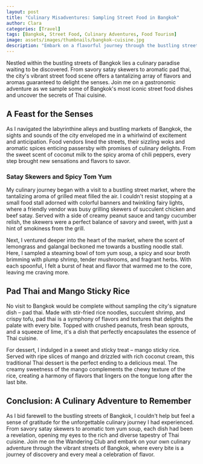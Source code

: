 ```yaml
---
layout: post
title: "Culinary Misadventures: Sampling Street Food in Bangkok"
author: Clara
categories: [Travel]
tags: [Bangkok, Street Food, Culinary Adventures, Food Tourism]
image: assets/images/thumbnails/bangkok-cuisine.jpg
description: "Embark on a flavorful journey through the bustling streets of Bangkok as we explore the vibrant world of street food."
---
```


Nestled within the bustling streets of Bangkok lies a culinary paradise waiting to be discovered. From savory satay skewers to aromatic pad thai, the city's vibrant street food scene offers a tantalizing array of flavors and aromas guaranteed to delight the senses. Join me on a gastronomic adventure as we sample some of Bangkok's most iconic street food dishes and uncover the secrets of Thai cuisine.

## A Feast for the Senses

As I navigated the labyrinthine alleys and bustling markets of Bangkok, the sights and sounds of the city enveloped me in a whirlwind of excitement and anticipation. Food vendors lined the streets, their sizzling woks and aromatic spices enticing passersby with promises of culinary delights. From the sweet scent of coconut milk to the spicy aroma of chili peppers, every step brought new sensations and flavors to savor.

### Satay Skewers and Spicy Tom Yum

My culinary journey began with a visit to a bustling street market, where the tantalizing aroma of grilled meat filled the air. I couldn't resist stopping at a small food stall adorned with colorful banners and twinkling fairy lights, where a friendly vendor was busy grilling skewers of succulent chicken and beef satay. Served with a side of creamy peanut sauce and tangy cucumber relish, the skewers were a perfect balance of savory and sweet, with just a hint of smokiness from the grill.

Next, I ventured deeper into the heart of the market, where the scent of lemongrass and galangal beckoned me towards a bustling noodle stall. Here, I sampled a steaming bowl of tom yum soup, a spicy and sour broth brimming with plump shrimp, tender mushrooms, and fragrant herbs. With each spoonful, I felt a burst of heat and flavor that warmed me to the core, leaving me craving more.

## Pad Thai and Mango Sticky Rice

No visit to Bangkok would be complete without sampling the city's signature dish – pad thai. Made with stir-fried rice noodles, succulent shrimp, and crispy tofu, pad thai is a symphony of flavors and textures that delights the palate with every bite. Topped with crushed peanuts, fresh bean sprouts, and a squeeze of lime, it's a dish that perfectly encapsulates the essence of Thai cuisine.

For dessert, I indulged in a sweet and sticky treat – mango sticky rice. Served with ripe slices of mango and drizzled with rich coconut cream, this traditional Thai dessert is the perfect ending to a delicious meal. The creamy sweetness of the mango complements the chewy texture of the rice, creating a harmony of flavors that lingers on the tongue long after the last bite.

## Conclusion: A Culinary Adventure to Remember

As I bid farewell to the bustling streets of Bangkok, I couldn't help but feel a sense of gratitude for the unforgettable culinary journey I had experienced. From savory satay skewers to aromatic tom yum soup, each dish had been a revelation, opening my eyes to the rich and diverse tapestry of Thai cuisine. Join me on the Wandering Club and embark on your own culinary adventure through the vibrant streets of Bangkok, where every bite is a journey of discovery and every meal a celebration of flavor.
